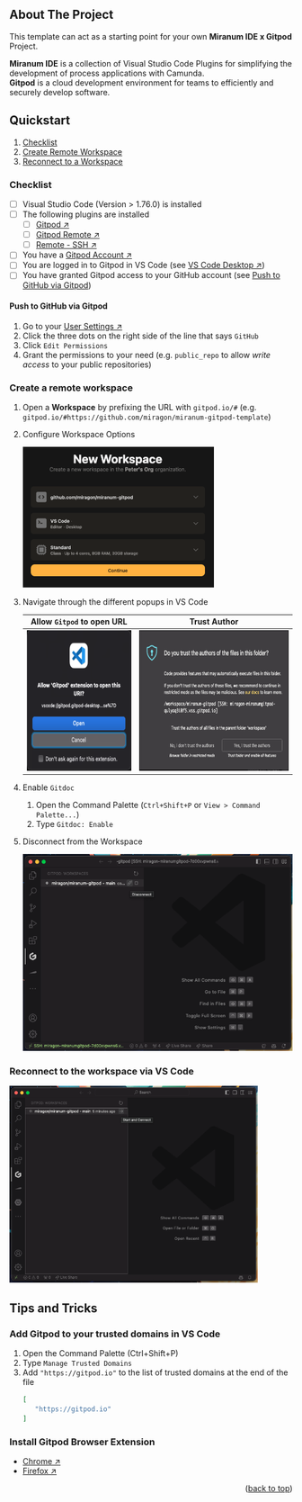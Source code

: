 <div id="top"></div>

## About The Project

This template can act as a starting point for your own **Miranum IDE x Gitpod** Project.

**Miranum IDE** is a collection of Visual Studio Code Plugins
for simplifying the development of process applications with Camunda.  
**Gitpod** is a cloud development environment for teams to efficiently and securely develop software.

## Quickstart

1. [Checklist](#checklist)
2. [Create Remote Workspace](#create-a-remote-workspace)
3. [Reconnect to a Workspace](#reconnect-to-the-workspace-via-vs-code)

### Checklist

- [ ] Visual Studio Code (Version > 1.76.0) is installed
- [ ] The following plugins are installed
   - [ ] [Gitpod ↗️](https://marketplace.visualstudio.com/items?itemName=gitpod.gitpod-desktop)
   - [ ] [Gitpod Remote ↗️](https://marketplace.visualstudio.com/items?itemName=gitpod.gitpod-remote-ssh)
   - [ ] [Remote - SSH ↗️](https://marketplace.visualstudio.com/items?itemName=ms-vscode-remote.remote-ssh)
- [ ] You have a [Gitpod Account ↗️](https://gitpod.io)
- [ ] You are logged in to Gitpod in VS Code (see [VS Code Desktop ↗️](https://www.gitpod.io/docs/references/ides-and-editors/vscode))
- [ ] You have granted Gitpod access to your GitHub account (see [Push to GitHub via Gitpod](#push-to-github-via-gitpod))

#### Push to GitHub via Gitpod

1. Go to your [User Settings ↗️](https://gitpod.io/access-control)
2. Click the three dots on the right side of the line that says `GitHub`
3. Click `Edit Permissions`
4. Grant the permissions to your need (e.g. `public_repo` to allow *write access* to your public repositories)

### Create a remote workspace

1. Open a **Workspace** by prefixing the URL with `gitpod.io/#` (e.g. `gitpod.io/#https://github.com/miragon/miranum-gitpod-template`)

2. Configure Workspace Options

   <img src="./images/workspace_options.png" height="250" alt="Workspace Options">

3. Navigate through the different popups in VS Code

   |                                 Allow `Gitpod` to open URL                                  |                            Trust Author                             |
   |:-------------------------------------------------------------------------------------------:|:-------------------------------------------------------------------:|
   | <img src="images/allow_gitpod_to_open_url.png" height="250" alt="Allow Gitpod to open URL"> | <img src="images/trust_author.png" height="250" alt="Trust Author"> |

4. Enable `Gitdoc`
   1. Open the Command Palette (`Ctrl+Shift+P` or `View > Command Palette...`)
   2. Type `Gitdoc: Enable`

5. Disconnect from the Workspace

   <img src="./images/disconnect.png" height="350" alt="Disconnect from workspace">

### Reconnect to the workspace via VS Code

<img src="./images/reconnect.png" height="350" alt="Re-connect to workspace">

## Tips and Tricks

### Add Gitpod to your trusted domains in VS Code

1. Open the Command Palette (Ctrl+Shift+P)
2. Type `Manage Trusted Domains`
3. Add `"https://gitpod.io"` to the list of trusted domains at the end of the file
   ```json
   [
      "https://gitpod.io"
   ]  
   ```

### Install Gitpod Browser Extension
* [Chrome ↗️](https://chrome.google.com/webstore/detail/gitpod-online-ide/dodmmooeoklaejobgleioelladacbeki)
* [Firefox ↗️](https://addons.mozilla.org/en-US/firefox/addon/gitpod/)

<p align="right">(<a href="#top">back to top</a>)</p>
